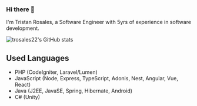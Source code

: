 ### Hi there 👋
I'm Tristan Rosales, a Software Engineer with 5yrs of experience in software development.

![trosales22's GitHub stats](https://github-readme-streak-stats.herokuapp.com/?user=trosales22)

## Used Languages
- PHP (CodeIgniter, Laravel/Lumen)
- JavaScript (Node, Express, TypeScript, Adonis, Nest, Angular, Vue, React)
- Java (J2EE, JavaSE, Spring, Hibernate, Android)
- C# (Unity)

